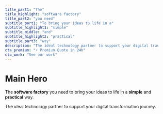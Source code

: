 ```yaml
---
title_part1: "The"
title_highlight: "software factory"
title_part2: "you need"
subtitle_part1: "To bring your ideas to life in a"
subtitle_highlight1: "simple"
subtitle_middle: "and"
subtitle_highlight2: "practical"
subtitle_part3: "way"
description: "The ideal technology partner to support your digital transformation journey"
cta_premium: "⚡ Premium Quote in 24h"
cta_work: "See our work"
---
```


# Main Hero

The **software factory** you need to bring your ideas to life in a **simple** and **practical** way.

The ideal technology partner to support your digital transformation journey.